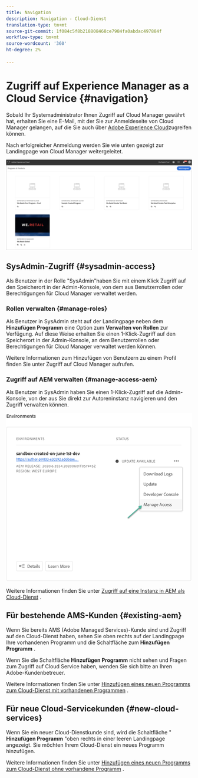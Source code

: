 ```yaml
---
title: Navigation
description: Navigation - Cloud-Dienst
translation-type: tm+mt
source-git-commit: 1f084c5f8b218808468ce7984fa0abdac497884f
workflow-type: tm+mt
source-wordcount: '360'
ht-degree: 2%

---
```



# Zugriff auf Experience Manager as a Cloud Service {#navigation}

Sobald Ihr Systemadministrator Ihnen Zugriff auf Cloud Manager gewährt hat, erhalten Sie eine E-Mail, mit der Sie zur Anmeldeseite von Cloud Manager gelangen, auf die Sie auch über [Adobe Experience Cloud](https://my.cloudmanager.adobe.com/)zugreifen können.

Nach erfolgreicher Anmeldung werden Sie wie unten gezeigt zur Landingpage von Cloud Manager weitergeleitet.

![](assets/first_timelogin1.png)

## SysAdmin-Zugriff {#sysadmin-access}

Als Benutzer in der Rolle &quot;SysAdmin&quot;haben Sie mit einem Klick Zugriff auf den Speicherort in der Admin-Konsole, von dem aus Benutzerrollen oder Berechtigungen für Cloud Manager verwaltet werden.

### Rollen verwalten {#manage-roles}

Als Benutzer in SysAdmin steht auf der Landingpage neben dem **Hinzufügen Programm** eine Option zum **Verwalten von Rollen** zur Verfügung. Auf diese Weise erhalten Sie einen 1-Klick-Zugriff auf den Speicherort in der Admin-Konsole, an dem Benutzerrollen oder Berechtigungen für Cloud Manager verwaltet werden können.

Weitere Informationen zum Hinzufügen von Benutzern zu einem Profil finden Sie unter Zugriff auf Cloud Manager [](https://docs.adobe.com/content/help/en/experience-manager-cloud-service/security/ims-support.html#accessing-cloud-manager) aufrufen.

### Zugriff auf AEM verwalten {#manage-access-aem}

Als Benutzer in SysAdmin haben Sie einen 1-Klick-Zugriff auf die Admin-Konsole, von der aus Sie direkt zur Autoreninstanz navigieren und den Zugriff verwalten können.

![](assets/manage-access1.png)

Weitere Informationen finden Sie unter [Zugriff auf eine Instanz in AEM als Cloud-Dienst](https://docs.adobe.com/content/help/en/experience-manager-cloud-service/security/ims-support.html#accessing-instance-cloud-service) .

## Für bestehende AMS-Kunden {#existing-aem}

Wenn Sie bereits AMS (Adobe Managed Services)-Kunde sind und Zugriff auf den Cloud-Dienst haben, sehen Sie oben rechts auf der Landingpage Ihre vorhandenen Programm und die Schaltfläche zum **Hinzufügen Programm** .

Wenn Sie die Schaltfläche **Hinzufügen Programm** nicht sehen und Fragen zum Zugriff auf Cloud Service haben, wenden Sie sich bitte an Ihren Adobe-Kundenbetreuer.

Weitere Informationen finden Sie unter [Hinzufügen eines neuen Programms zum Cloud-Dienst mit vorhandenen Programmen](/help/onboarding/getting-access-to-aem-in-cloud/first-time-login.md#existing-program) .

## Für neue Cloud-Servicekunden {#new-cloud-services}

Wenn Sie ein neuer Cloud-Dienstkunde sind, wird die Schaltfläche &quot; **Hinzufügen Programm** &quot;oben rechts in einer leeren Landingpage angezeigt. Sie möchten Ihrem Cloud-Dienst ein neues Programm hinzufügen.

Weitere Informationen finden Sie unter [Hinzufügen eines neuen Programms zum Cloud-Dienst ohne vorhandene Programm](/help/onboarding/getting-access-to-aem-in-cloud/first-time-login.md#no-program) .


